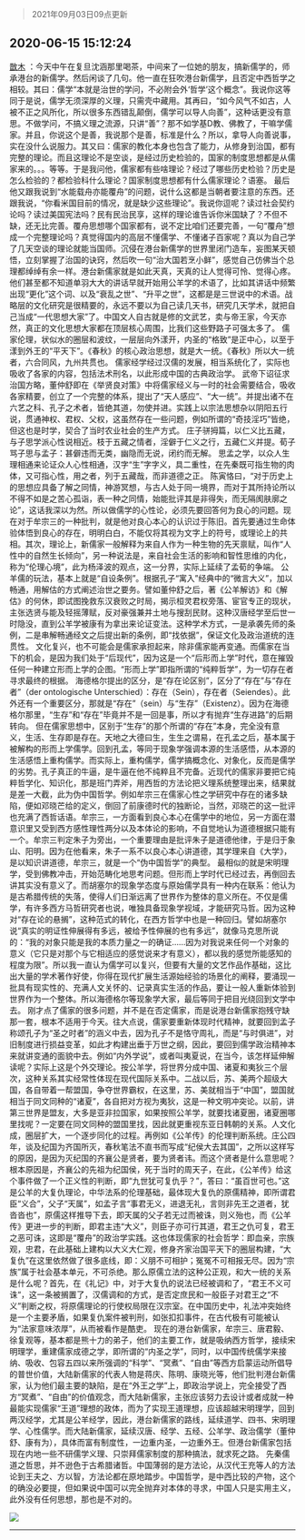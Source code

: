 > 2021年09月03日09点更新
<link rel="stylesheet" href="https://cdn.jsdelivr.net/gh/taotie6/sampleJSON@main/css/photo_show.css">


 ## 2020-06-15 15:12:24 

 [㪚木](https://www.coolapk.com/feed/19568268?shareKey=ZmUzODBkZmUzNThkNjEzMTc1NjQ~) ：今天中午在复旦沈涵那里喝茶，中间来了一位她的朋友，搞新儒学的，师承港台的新儒学。然后闲谈了几句。他一直在狂吹港台新儒学，且否定中西哲学之相较。其曰：儒学“本就是治世的学问，不必附会外‘哲学’这个概念”。我说你这等同于是说，儒学无须深厚的义理，只需壳中藏用。其再曰，“如今风气不如古<!--break-->，人被不正之风所化，所以很多东西错乱颠倒，儒学可以导人向善”，这种话更没有意思。不做学问，不搞义理之流源，只讲“善”？那不如学基D教、佛教了，干嘛学儒家。并且，你说这个是善，我说那个是善，标准是什么？所以，拿导人向善说事，实在没什么说服力。其又曰：儒家的教化本身也包含了能力，从修身到治国，都有完整的理论。而且这理论不是空谈，是经过历史检验的，国家的制度思想都是从儒家来的。。。等等。于是我问他，儒家都有些啥理论？经过了哪些历史检验？历史是怎么检验的？都检验科什么理论？国家制度思想都有什么儒家理论？语塞。
最后他又跟我说到“水能载舟亦能覆舟”的问题，说什么这都是当朝者要注意的东西。还跟我说，“你看米国目前的情况，就是缺少这些理论”。我说你逗呢？读过社会契约论吗？读过美国宪法吗？民有民治民享，这样的理论谁告诉你米国缺了？不但不缺，还无比完善。覆舟思想哪个国家都有，说不定比咱们还要完善，一句“覆舟”想成一个完整理论吗？真觉得国内的高层不懂儒学、不懂诸子百家呢？真以为自己学了几天空谈的理论就能当国师。沉侵在港台新儒学的世界里闭门造车，妄图某天顿悟，立刻掌握了治国的诀窍，然后吹一句“治大国若烹小鲜”，感觉自己仿佛当个总理都绰绰有余一样。港台新儒家就是如此天真，天真的让人觉得可怜、觉得心疼。他们甚至都不知道单羽大大的讲话早就开始用公羊学的术语了，比如其讲话中频繁出现“更化”这个词、以及“衰乱之世”、“升平之世”，这都是是三世说中的术语。战略层的文化研究是很精要的，永远不要以为自己读几天书，研究几天学术，就把自己当成“一代思想大家”了。中国文人自古就是修的文武艺，卖与帝王家，今天亦然，真正的文化思想大家都在顶层核心周围，比我们这些野路子可强太多了。
儒家伦理，状似水的圈层和波纹，一层层向外漾开，内圣的“格致”是正中心，以至于漾到外王的“平天下”。《春秋》的核心政治思想，就是大一统。《春秋》所以大一统者，六合同风，九州共贯也。
儒家经学经过汉儒的发展，相当系统化了，实际也吸收了各家的内容，包括法术刑名，以此形成中国的古典政治学。
武帝下诏征求治国方略，董仲舒即在《举贤良对策》中将儒家经义与一时的社会需要结合，吸收各家精要，创立了一个完整的体系，提出了“天人感应”、“大一统”。并提出诸不在六艺之科、孔子之术者，皆绝其道，勿使并进。实践上以宗法思想杂以阴阳五行说，贯通神权、君权、父权，这虽然存在一些问题，例如所谓的“奇技淫巧”皆绝，但这也是时学，契合了当时农业社会的生产方式。
庄子骈拇篇，以仁义比五藏，与子思学派心性说相近。枝于五藏之情者，淫僻于仁义之行，五藏仁义并提。荀子骂子思与孟子：甚僻违而无类，幽隐而无说，闭约而无解。
思孟之学，以众人生理相通来论证众人心性相通，汉字“生”字字义，具二重性，在先秦既可指生物的肉体，又可指心性，用之者，列于五藏哉，而非道德之正。
陈寅恪曰，“对于历史上的思想应具备了解之同情，神游冥想，与古人处于同一境界，而对于其所持论所以不得不如是之苦心孤诣，表一种之同情，始能批评其是非得失，而无隔阂肤廓之论”，这话我深以为然。所以做儒学的心性论，必须先要回答何为良心的问题。现在对于牟宗三的一种批判，就是他对良心本心的认识过于陈旧。首先要通过生命体验体悟到良心的存在，明明白白，不能仅将其视为文字上的符号，或理论上的共相。其次，理论上，新儒家一般解释为来自人作为一种生物的先天禀赋，叫作“人性中的自然生长倾向”，另一种说法是，来自社会生活的影响和智性思维的内化，称为“伦理心境”，此为杨泽波的观点，这一分界，实际上延续了孟荀的争端。
公羊儒的玩法，基本上就是“自设条例”。根据孔子“寓入”经典中的“微言大义”，加以畅通，用解估的方式阐述治世之要务。譬如董仲舒之后，著《公羊解访》和《解估》的何休，即试图挽救东汉衰败之时局，揭示桓灵君权旁落、宦官专正的现状，主张选贤与能及轻摇薄赋，反对豪强兼并土地与搜刮民财。这种汉唐经学至后世一时隐没，直到公羊学被康有为拿出来论证变法。这种学术方式，一是承袭先师的条例，二是串解畅通经文之后提出新的条例，即“找依据”，保证文化及政治道统的连贯性。
文化复兴，也不可能会是儒家承担起来，除非儒家能再变通。而儒家在当下的机会，是因为我们处于“后现代”，因为这是一个“后形而上学”时代，意在摧毁任何一种建立形而上学的企图。“形而上学”即指所谓的“纯粹哲学”，为一切存在者寻求最终的根据。
海德格尔提出的区分，是“存在论区别”，区分了“存在”与“存在者”（der ontologische Unterschied）：存在（Sein），存在者（Seiendes）。此外还有一个重要区分，那就是“存在”（sein）与“生存”（Existenz）。因为在海德格尔那里，“生存”和“存在”毕竟并不是一回是事，所以才有抛弃“生存进路”的后期转向。
但在儒家思想中，区别于“生存”的那个所谓的“存在”本身，完全没有意义，生活、生存即是存在。天地之大德曰生，生生之谓易，在孔孟之后，基本属于被解构的形而上学儒学。回到孔孟，等同于现象学强调本源的生活感悟，从本源的生活感悟上重构儒学。而实际上，重构儒学，儒学搞概念化、对象化，反而是儒学的劣势。孔子真正的牛逼，是牛逼在他不纯粹且不完备。近现代的儒家非要把它纯粹哲学化、知识化，那是班门弄斧，用西哲的方法论把义理系统整理出来，结果就是差一大截，此为伪中国哲学。例如牟宗三在儒家心性之学研究中存在的诸多缺陷，便如邓晓芒给的定义，倒回了前康德时代的独断论，当然，邓晓芒的这一批评也充满了西哲话语。牟宗三，一方面看到良心本心在儒学中的地位，另一方面在潜意识里又受到西方感性理性两分以及本体论的影响，不自觉地认为道德根据只能有一个。牟宗三判定朱子为旁出，一个重要理由是批评朱子是道德他律，于是归于象山、阳明。因为在他看来，朱子一系不以良心本心讲道德，其学理来自《大学》，是以知识讲道德，牟宗三，就是一个“伪中国哲学”的典型。
最相似的就是宋明理学，受到佛教冲击，开始范畴化地思考问题。但形而上学时代已经过去，再倒回去讲其实没有意义了。而胡塞尔的现象学态度与原始儒学具有一种内在联系：他认为是古希腊传统的失落，使得人们日渐远离了世界作为整体的意义所在。不仅是儒学，有许多西方马哲研究者也说，唯独具备现象学视域，才能研究马哲。因为这种对“存在论的悬搁”，这种范式的转化，在西方哲学中也是一种回归。譬如胡塞尔说“真实的明证性伸展得有多远，被给予性伸展的也有多远”，就像马克思所说的：“我的对象只能是我的本质力量之一的确证……因为对我说来任何一个对象的意义（它只是对那个与它相适应的感觉说来才有意义），都以我的感觉所能感知的程度为限”。所以我一直认为儒学可以复兴，但要有大量的文艺作品作基础，这比出大量的学术著作好使，你得在现代扩展生活源始经验的场景化的阐释，要涌现一批具有现实性的、充满人文关怀的、记录真实生活的作品，要让一般人重新体验到世界作为一个整体。所以海德格尔等现象学大家，最后等同于把目光绕回到文学中去。
刚才点了儒家的很多问题，并不是在否定儒家，而是说港台新儒家抱残守缺那一套，根本不适用于今天。往大点说，儒家要重新体现时代精神，就要回到孟子称颂孔子为“圣之时者”的涵义中去，因为孔子不是恪守周礼，而是“与时俱进”，对旧制度进行损益变革，如此才构建出垂于万世之纲，因此，要回到儒学政治精神本来就讲变通的面貌中去。例如“内外学说”，或者叫夷夏说，在当今，该怎样延伸解读呢？实际上这是个外交理论。按公羊学，将世界分成中国、诸夏和夷狄三个层次，这种关系其实经常性体现在现代国际关系中。二战以后，苏、美两个超级大国，各自带着一帮盟国，争夺世界霸权，在这里，苏、美就相当于“中国”，盟国就相当于同文同种的“诸夏”，各自把对方视为夷狄，这是一种文明冲突论。以前，讲第三世界是盟友，大多是亚非拉国家，如果按照公羊学，就要找诸夏圈，诸夏圈哪里找呢？一定要在同文同种的盟国里找，因此就更重视东亚日韩朝的关系。人文化成，圈层扩大，一个逐步同化的过程。再例如《公羊传》的伦理判断系统。庄公四年，谈及纪国为齐国所灭，春秋笔法不直书而写成“纪侯大去其国”，之所以这样写的原因，是因为灭纪国的齐襄公是贤者，要为贤者讳。而这个贤者是什么意思呢？根本原因是，齐襄公的先祖为纪国侯，死于当时的周天子，在此，《公羊传》给这个事件做了一个正义性的判断，即“九世犹可复仇乎？”，答曰：“虽百世可也。”这是公羊的大复仇理论，中华法系的伦理基础，最体现大复仇的原儒精神，即所谓君臣“义合”，父子“天属”，如孟子言“事君无义，进退无礼，言则非先王之道者，犹沓沓也”，原儒这样推导下去，即天属的父子若无过而被诛，则义殆也，而《公羊传》更进一步的判断，即君主违“大义”，则臣子亦可行其道，君王之仇可复，君王之恶可诛，这即是“覆舟”的政治学实践。这也体现儒家的社会哲学：即血亲，宗族观，忠君，在此基础上建构以大义大仁观，修身齐家治国平天下的圈层构建，“大复仇”在这里依然做了很多底线，即：义朋不可相护；冤冤不可相报无尽。因为“宗族”属于社会基本单元，不可杀绝。那么原儒立法的这种公正观，和大一统的关系是什么呢？首先，在《礼记》中，对于大复仇的说法已经被调和了，“君王不义可诛“，这一条被搁置了，汉儒调和的方式，是否定庶民和一般臣子对君王之“不义”判断之权，将原儒理论的行使权局限在汉宗室。在中国历史中，礼法冲突始终是一个主要矛盾，如果复仇案件被判刑，如张扣扣事件，在古代极有可能被认为“法家意味浓厚”，从而被看作是酷吏。
现在的港台新儒家，牟宗三、唐君毅、徐复观等，基本都是熊十力的弟子，他们的主要工作，就是吸纳西方哲学，接续宋明理学，重建儒家成德之学，即所谓的“内圣之学”，同时，以中国传统儒学来接纳、吸收、包容五四以来所强调的“科学”、“冥煮”、“自由”等西方启蒙运动所倡导的普世价值，大陆新儒家的代表人物是蒋庆、陈明、康晓光等，他们批判港台新儒家，认为他们最主要的缺陷，是在“外王之学”上，即政治学说上，完全接受了西方“冥煮”、“自由”的价值观念，而大陆新儒家，主张应该努力去设计或者成就一种最能实现儒家“王道”理想的政体，而为了实现王道理想，应该超越宋明理学，回到两汉经学，尤其是公羊经学，因此，港台新儒家的路线，延续道学、四书、宋明理学、心性儒学。而大陆新儒家，延续汉唐、经学、五经、公羊学、政治儒学（董仲舒、康有为），具体而富有制度性，一边重内圣，一边重外王。但港台新儒家包括现在内地一些不研儒学义理、只崇拜儒家制度的那种搞法，就求死之路。
先秦儒道之哲思，并不逊色于古希腊诸哲。中国薄弱的是方法论，从汉代王充等人的方法论到王夫之、方以智，方法论都在原地踏步。中国哲学，是中西比较的产物，这个的确没必要提，但如果说中国可以完全抛弃对本体的寻求，中国人只是实用主义，此外没有任何思想，那也是不对的。 

<div class="album">
<img class="img-item" src="http://image.coolapk.com/feed/2020/0606/14/1081091_19178125_5630_6587@356x200.gif" />
</div>

 ------- 

